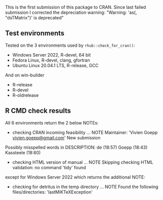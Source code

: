This is the first submission of this package to CRAN.
Since last failed submission I corrected the depreciation warning: "Warning: 'as(<dsCMatrix>, "dsTMatrix")' is deprecated"

## Test environments
Tested on the 3 environments used by `rhub::check_for_cran()`:
* Windows Server 2022, R-devel, 64 bit
* Fedora Linux, R-devel, clang, gfortran
* Ubuntu Linux 20.04.1 LTS, R-release, GCC

And on win-builder
* R-release
* R-devel
* R-oldrelease

## R CMD check results
All 6 environments return the 2 below NOTEs:

* checking CRAN incoming feasibility ... NOTE
Maintainer: 'Vivien Goepp <vivien.goepp@gmail.com>'
New submission

Possibly misspelled words in DESCRIPTION:
  de (18:57)
  Goepp (18:43)
  Kassteele (18:60)
  
* checking HTML version of manual ... NOTE
Skipping checking HTML validation: no command 'tidy' found

except for Windows Server 2022 which returns the additional NOTE:

* checking for detritus in the temp directory ... NOTE
Found the following files/directories:
  'lastMiKTeXException'
  



